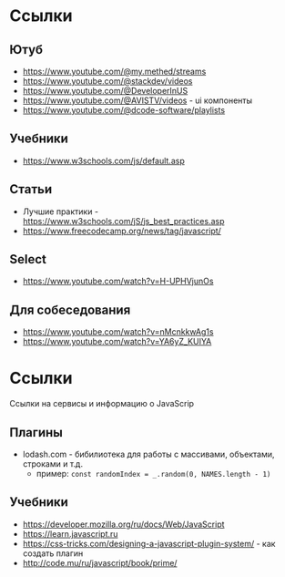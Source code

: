 # Ссылки

## Ютуб
- https://www.youtube.com/@my.methed/streams
- https://www.youtube.com/@stackdev/videos
- https://www.youtube.com/@DeveloperInUS
- https://www.youtube.com/@AVISTV/videos - ui компоненты
- https://www.youtube.com/@dcode-software/playlists

## Учебники
- https://www.w3schools.com/js/default.asp

## Статьи
- Лучшие практики - https://www.w3schools.com/jS/js_best_practices.asp
- https://www.freecodecamp.org/news/tag/javascript/

## Select
- https://www.youtube.com/watch?v=H-UPHVjunOs

## Для собеседования
- https://www.youtube.com/watch?v=nMcnkkwAg1s
- https://www.youtube.com/watch?v=YA6yZ_KUIYA

# Ссылки
Ссылки на сервисы и информацию о JavaScrip

## Плагины
- lodash.com - бибилиотека для работы с массивами, объектами, строками и т.д.
  - пример: `const randomIndex = _.random(0, NAMES.length - 1)`

## Учебники
- https://developer.mozilla.org/ru/docs/Web/JavaScript
- https://learn.javascript.ru
- https://css-tricks.com/designing-a-javascript-plugin-system/ - как создать плагин
- http://code.mu/ru/javascript/book/prime/
